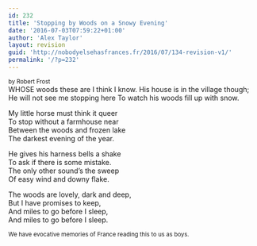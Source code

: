 ```yaml
---
id: 232
title: 'Stopping by Woods on a Snowy Evening'
date: '2016-07-03T07:59:22+01:00'
author: 'Alex Taylor'
layout: revision
guid: 'http://nobodyelsehasfrances.fr/2016/07/134-revision-v1/'
permalink: '/?p=232'
---
```


<div style="font-size: smaller;">by Robert Frost</div>   
WHOSE woods these are I think I know.  
His house is in the village though;  
He will not see me stopping here  
To watch his woods fill up with snow.

My little horse must think it queer  
To stop without a farmhouse near  
Between the woods and frozen lake  
The darkest evening of the year.

He gives his harness bells a shake  
To ask if there is some mistake.  
The only other sound’s the sweep  
Of easy wind and downy flake.

The woods are lovely, dark and deep,  
But I have promises to keep,  
And miles to go before I sleep,  
And miles to go before I sleep.

<div style="font-size: smaller;">We have evocative memories of France reading this to us as boys.</div>